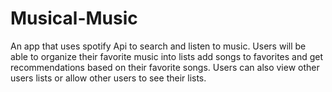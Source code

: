 # Musical-Music
An app that uses spotify Api to search and listen to music. Users will be able to organize their favorite music into lists add songs to favorites and get recommendations based on their favorite songs. Users can also view other users lists or allow other users to see their lists.